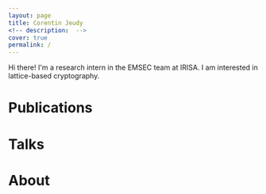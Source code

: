 ```yaml
---
layout: page
title: Corentin Jeudy
<!-- description:  -->
cover: true
permalink: /
---
```


Hi there! I'm a research intern in the EMSEC team at IRISA. I am interested in lattice-based cryptography.

# Publications


# Talks


# About

